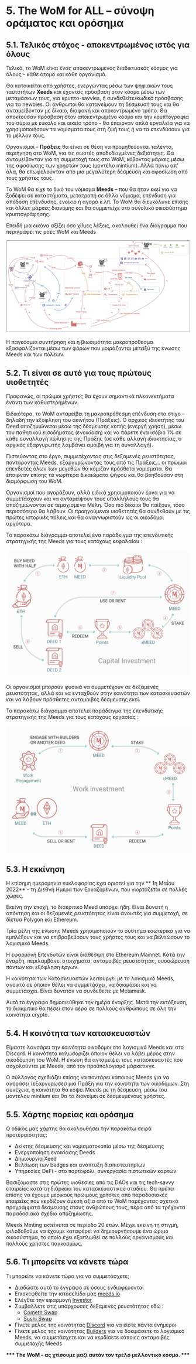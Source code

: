 # 5. The WoM for ALL – σύνοψη οράματος και ορόσημα

## 5.1. Τελικός στόχος - αποκεντρωμένος ιστός για όλους

Τελικά, το WoM είναι ένας αποκεντρωμένος διαδικτυακός κόσμος για όλους - κάθε άτομο και κάθε οργανισμό.

Θα κατοικείται από χρήστες, ενεργώντας μέσω των ψηφιακών τους ταυτοτήτων **Xeeds** και έχοντας πρόσβαση στον κόσμο μέσω των μεταμάσκων τους, για κρυπτο-savvies, ή συνδεθείτε/κωδικό πρόσβασης για τα newbies. Οι άνθρωποι θα κατανείμουν τη δέσμευσή τους και θα ανταμείβονταν με δίκαιο, διαφανή και αποκεντρωμένο τρόπο. Θα αποκτούσαν πρόσβαση στον αποκεντρωμένο κόσμο και την κρυπτογραφία του αύριο με εύκολο και οικείο τρόπο - θα έπαιρναν απλά εργαλεία για να χρησιμοποιήσουν τα νομίσματα τους στη ζωή τους ή να τα επενδύσουν για το μέλλον τους.

Οργανισμοί - **Πράξεις** θα είναι σε θέση να προμηθεύονται ταλέντα, περιήγηση στο WoM, για τις σωστές αποδεδειγμένες δεξιότητες. Θα ανταμείβονταν για τη συμμετοχή τους στο WoM, κόβοντας μάρκες μέσω της αφοσίωσης των χρηστών τους (μοντέλο mintium). Αλλά πάνω απ' όλα, θα επωφελούνταν από μια μεγαλύτερη δέσμευση και αφοσίωση από τους χρήστες τους.

Το WoM θα είχε το δικό του νόμισμα **Meeds** – που θα ήταν εκεί για να ξοδέψει σε καταστήματα, μετατροπή σε άλλο νόμισμα, επένδυση για απόδοση επένδυσης, ενοίκιο ή αγορά κ.λπ. Το WoM θα διευκόλυνε επίσης και άλλες μάρκες διανομής και θα συμμετείχε στο συνολικό οικοσύστημα κρυπτογράφησης.

Επειδή μια εικόνα αξίζει όσο χίλιες λέξεις, ακολουθεί ένα διάγραμμα που περιγράφει τις ροές WoM και Meeds

![Ροές WoM και Meeds](en/img/wom-flows.png)

Η παγκόσμια συντήρηση και η βιωσιμότητα μακροπρόθεσμα εξασφαλίζονται μέσω των φόρων που μοιράζονται μεταξύ της ένωσης Meeds και των πόλεων.

## 5.2. Τι είναι σε αυτό για τους πρώτους υιοθετητές

Προφανώς, οι πρώιμοι χρήστες θα έχουν σημαντικά πλεονεκτήματα έναντι των καθυστερημένων.

Ειδικότερα, το WoM ανταμείβει τη μακροπρόθεσμη επένδυση στο στίχο – δηλαδή την εξόφληση του ακινήτου (Πράξεις). Ο αρχικός ιδιοκτήτης του Deed αποζημιώνεται μέσω της δέσμευσης κοπής (ενεργή χρήση), μέσω του παθητικού εισοδήματος (ενοικίαση) και να πάρετε ένα ισόβιο 1% σε κάθε συναλλαγή πώλησης της Πράξης (σε κάθε αλλαγή ιδιοκτησίας, ο αρχικός εξαργυρωτής λαμβάνει αμοιβή για τη συναλλαγή).

Πιστεύοντας στο έργο, συμμετέχοντας στις δεξαμενές ρευστότητας, ποντάροντας Meeds, εξαργυρώνοντας τους από τις Πράξεις... οι πρώιμοι επενδυτές όλων των μεγεθών θα κόμιζαν πρόσθετα νομίσματα. Θα έπαιρναν επίσης τα νωρίτερα δικαιώματα ψήφου και θα βοηθούσαν στη διαμόρφωση του WoM.

Οργανισμοί που αγοράζουν, αλλά ειδικά χρησιμοποιούν έργα για να συμμετάσχουν και να ανταμείψουν τους υπαλλήλους τους θα αποζημιώνονται σε τεμαχισμένα Μέλη. Όσο πιο δίκαιοι θα παίξουν, τόσο περισσότερο θα λάβουν. Οι προηγούμενοι υιοθετητές θα συνδεθούν με τις πρώτες ιστορικές πόλεις και θα αναγνωριστούν ως οι οικοδόμοι αργότερα.

Το παρακάτω διάγραμμα αποτελεί ένα παράδειγμα της επενδυτικής στρατηγικής της Meeds για τους κατόχους κεφαλαίου :

![Επενδυτική στρατηγική της Meeds για κατόχους κεφαλαίου](en/img/invest-capital.png)

Οι οργανισμοί μπορούν φυσικά να συμμετέχουν σε δεξαμενές ρευστότητας, αλλά και να ενταχθούν στην κοινότητα των κατασκευαστών και να λάβουν πρόσθετες ανταμοιβές δέσμευσης εκεί.

Το παρακάτω διάγραμμα αποτελεί παράδειγμα της επενδυτικής στρατηγικής της Meeds για τους κατόχους εργασίας :

![Επενδυτική στρατηγική της Meeds για τους κατόχους εργασίας](en/img/invest-work.png)

## 5.3. Η εκκίνηση

Η επίσημη ημερομηνία κυκλοφορίας έχει οριστεί για την ** 1η Μαΐου 2022** - τη Διεθνή Ημέρα των Εργαζομένων, που γιορτάζεται σε πολλές χώρες.

Εκείνη την εποχή, το διακριτικό Meed υπάρχει ήδη. Είναι δυνατή η απόκτηση και οι δεξαμενές ρευστότητας είναι ανοικτές για συμμετοχή, σε δίκτυα Polygon και Ethereum.

Τρία μέλη της ένωσης Meeds χρησιμοποιούν το σύστημα εσωτερικά για να εμπλέξουν και να επιβραβεύσουν τους χρήστες τους και να βελτιώσουν το λογισμικό Meeds.

Η εφαρμογή Επενδυτών είναι διαθέσιμη στο Ethereum Mainnet. Κατά την έναρξη, περιλαμβάνει στοιχήματα, ανταμοιβές ρευστότητας, συσσώρευση πόντων και εξόφληση έργων.

Η κοινότητα των Κατασκευαστών λειτουργεί με το λογισμικό Meeds, ανοικτό σε όποιον θέλει να συμμετάσχει, να δοκιμάσει και να συμμετάσχει. Είναι δυνατόν να συνδεθείτε με Metamask.

Αυτό το έγγραφο δημοσιεύθηκε την ημέρα έναρξης. Μετά την εκτόξευση, το διακριτικό θα πέσει στον αέρα σε πολλούς ανθρώπους σε όλη την κοινότητα crypto.

## 5.4. Η κοινότητα των κατασκευαστών

Είμαστε λανσάρει την κοινότητα οικοδόμοι στο λογισμικό Meeds και στο Discord. Η κοινότητα καλωσορίζει όποιον θέλει να λάβει μέρος στην οικοδόμηση του WoM. Η ένωση θα ανταμείψει τους κατασκευαστές που ασχολούνται με Meeds, από τον προϋπολογισμό μάρκετινγκ.

Ο σύλλογος σχεδιάζει επίσης να ποντάρει κάποιους Meeds για να αγοράσει (εξαργυρώσει) μια Πράξη για την κοινότητα των οικοδόμων. Στη συνέχεια, η κοινότητα θα κόψει Meeds με τη δέσμευση, μέσω του μοντέλου mintium και θα τα διανείμει σε δεσμευμένους χρήστες.

## 5.5. Χάρτης πορείας και ορόσημα

Ο οδικός μας χάρτης θα ακολουθήσει την παρακάτω σειρά προτεραιότητας:

- Δείκτης δέσμευσης και νομισματοκοπία μέσω της δέσμευσης
- Ενεργοποίηση ενοικίασης Deeds
- Δημιουργία Xeed
- Βελτίωση των badges και ανάπτυξη διαπιστευτηρίων
- Υπηρεσίες DeFi - στο πορτοφόλι, συνεργασία πιστωτικών καρτών

Βασιζόμαστε στις πρώτες υιοθεσίες από τις DAOs και τις tech-savvy εταιρείες κατά τη διάρκεια του κατασκευαστικού σταδίου. Θα πρέπει επίσης να έχουμε μερικούς πρώιμους χρήστες από παραδοσιακές εταιρείες που κερδίζουν άμεση αξία από το WoM παρέχοντας σχετικά προγράμματα δέσμευσης στους ανθρώπους τους, πέρα ​​από τα τρέχοντα παραδοσιακά σχέδια αποζημίωσης.

Meeds Minting εκτείνεται σε περίοδο 20 ετών. Μέχρι εκείνη τη στιγμή, φιλοδοξούμε να έχουμε καταφέρει να δημιουργήσουμε ένα ώριμο οικοσύστημα, το οποίο έχει εξαπλωθεί σε πολλούς οργανισμούς και πολλούς χρήστες παγκοσμίως.

## 5.6. Τι μπορείτε να κάνετε τώρα

Τι μπορείτε να κάνετε τώρα για να συμμετάσχετε;

- Διαδώστε αυτό το έγγραφο σε όσους ενδιαφέρονται
- Επισκεφθείτε την ιστοσελίδα μας [meeds.io](https://www.meeds.io/)
- Ελέγξτε την εφαρμογή [Investor](https://meeds.io/investors)
- Συμβάλλετε στις υπάρχουσες δεξαμενές ρευστότητας εδώ :
  - [Cometh Swap](https://swap.cometh.io/)
  - [Sushi Swap](https://sushi.com)
- Γίνετε μέλος της κοινότητας [Discord](https://discord.com/invite/hAuADSq3) για να είστε πάντα ενήμεροι
- Γίνετε μέλος της κοινότητας [Builders](https://meeds.io/builders) για να δοκιμάσετε το λογισμικό Meeds, να συμμετάσχετε και να κερδίσετε κάποιες ανταμοιβές συμμετοχής Meeds

**\*\*\* The WoM - ας χτίσουμε μαζί αυτόν τον τρελό μελλοντικό κόσμο. \*\*\***